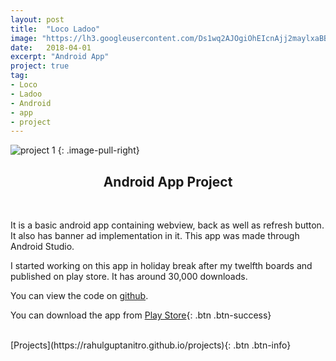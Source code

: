 ```yaml
---
layout: post
title:  "Loco Ladoo"
image: "https://lh3.googleusercontent.com/Ds1wq2AJOgiOhEIcnAjj2maylxaBB0hRlx7PHOa512ZYFpmKTxESkIBTQ2r4exyG5Q=s180-rw"
date:   2018-04-01
excerpt: "Android App"
project: true
tag:
- Loco
- Ladoo
- Android
- app
- project
---
```


![project 1](https://github.com/RahulGuptaNitro/rahulguptanitro.github.io/blob/master/locoladoo.png?raw=true)
{: .image-pull-right}

<center><h2>Android App Project</h2></center>

<br/>

It is a basic android app containing webview, back as well as refresh button. It also has banner ad implementation in it. This app was made through Android Studio.

I started working on this app in holiday break after my twelfth boards and published on play store. It has around 30,000 downloads.

You can view the code on [github](https://github.com/RahulGuptaNitro/LOCO-Ladoo).

You can download the app from [Play Store](https://play.google.com/store/apps/details?id=com.antitech.locoladoo){: .btn .btn-success}

<br/>
[Projects](https://rahulguptanitro.github.io/projects){: .btn .btn-info}
